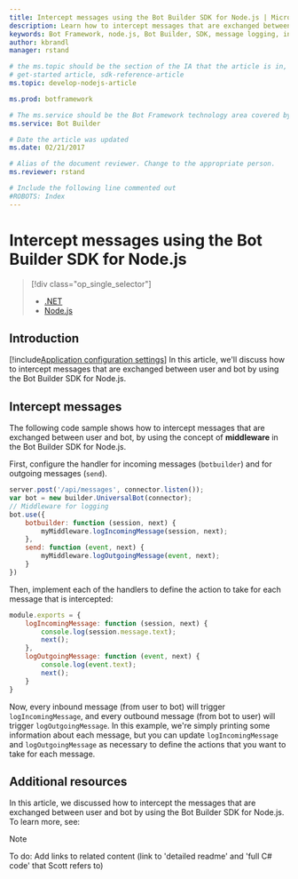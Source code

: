 ```yaml
---
title: Intercept messages using the Bot Builder SDK for Node.js | Microsoft Docs
description: Learn how to intercept messages that are exchanged between user and bot by using the Bot Builder SDK for Node.js.
keywords: Bot Framework, node.js, Bot Builder, SDK, message logging, intercept message, inspect message
author: kbrandl
manager: rstand

# the ms.topic should be the section of the IA that the article is in, with the suffix -article. Some examples:
# get-started article, sdk-reference-article
ms.topic: develop-nodejs-article

ms.prod: botframework

# The ms.service should be the Bot Framework technology area covered by the article, e.g., Bot Builder, LUIS, Azure Bot Service
ms.service: Bot Builder

# Date the article was updated
ms.date: 02/21/2017

# Alias of the document reviewer. Change to the appropriate person.
ms.reviewer: rstand

# Include the following line commented out
#ROBOTS: Index
---
```


# Intercept messages using the Bot Builder SDK for Node.js
> [!div class="op_single_selector"]
> * [.NET](bot-framework-dotnet-howto-middleware.md)
> * [Node.js](bot-framework-nodejs-howto-middleware.md)
>

## Introduction

[!include[Application configuration settings](../includes/snippet-message-logging-intro.md)]
In this article, we'll discuss how to intercept messages that are exchanged between user and bot by using the Bot Builder SDK for Node.js. 

## Intercept messages

The following code sample shows how to intercept messages that are exchanged between user and bot, 
by using the concept of **middleware** in the Bot Builder SDK for Node.js. 

First, configure the handler for incoming messages (`botbuilder`) and for outgoing messages (`send`).

```javascript
server.post('/api/messages', connector.listen());
var bot = new builder.UniversalBot(connector);
// Middleware for logging
bot.use({
    botbuilder: function (session, next) {
        myMiddleware.logIncomingMessage(session, next);
    },
    send: function (event, next) {
        myMiddleware.logOutgoingMessage(event, next);
    }
})
```

Then, implement each of the handlers to define the action to take for each message that is intercepted:

```javascript
module.exports = {
    logIncomingMessage: function (session, next) {
        console.log(session.message.text);
        next();
    },
    logOutgoingMessage: function (event, next) {
        console.log(event.text);
        next();
    }
}
```

Now, every inbound message (from user to bot) will trigger `logIncomingMessage`, 
and every outbound message (from bot to user) will trigger `logOutgoingMessage`.
In this example, we're simply printing some information about each message, but you can 
update `logIncomingMessage` and `logOutgoingMessage` as necessary to define the actions that you want to take for each message. 


## Additional resources

In this article, we discussed how to intercept the messages that are exchanged between user and bot by using the Bot Builder SDK for Node.js. 
To learn more, see:

> [!NOTE]
> To do: Add links to related content (link to 'detailed readme' and 'full C# code' that Scott refers to)
